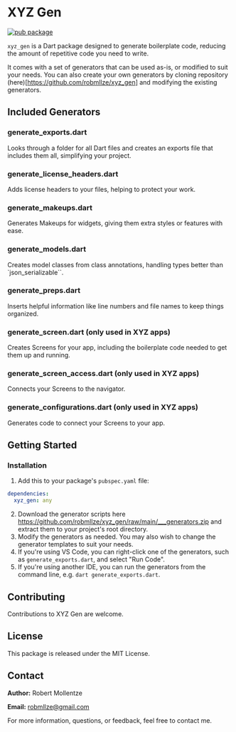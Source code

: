 # XYZ Gen

[![pub package](https://img.shields.io/pub/v/xyz_gen.svg)](https://pub.dev/packages/xyz_gen)

`xyz_gen` is a Dart package designed to generate boilerplate code, reducing the amount of repetitive code you need to write.

It comes with a set of generators that can be used as-is, or modified to suit your needs. You can also create your own generators by cloning repository (here)[https://github.com/robmllze/xyz_gen] and modifying the existing generators.

## Included Generators

### generate_exports.dart
Looks through a folder for all Dart files and creates an exports file that includes them all, simplifying your project.

### generate_license_headers.dart
Adds license headers to your files, helping to protect your work.

### generate_makeups.dart
Generates Makeups for widgets, giving them extra styles or features with ease.

### generate_models.dart
Creates model classes from class annotations, handling types better than `json_serializable``.

### generate_preps.dart
Inserts helpful information like line numbers and file names to keep things organized.

### generate_screen.dart (only used in XYZ apps)

Creates Screens for your app, including the boilerplate code needed to get them up and running.

### generate_screen_access.dart (only used in XYZ apps)

Connects your Screens to the navigator.

### generate_configurations.dart (only used in XYZ apps)

Generates code to connect your Screens to your app.

## Getting Started

### Installation

1. Add this to your package's `pubspec.yaml` file:

```yaml
dependencies:
  xyz_gen: any
```

2. Download the generator scripts here https://github.com/robmllze/xyz_gen/raw/main/___generators.zip and extract them to your project's root directory.
3. Modify the generators as needed. You may also wish to change the generator templates to suit your needs.
4. If you're using VS Code, you can right-click one of the generators, such as `generate_exports.dart`, and select "Run Code".
5. If you're using another IDE, you can run the generators from the command line, e.g. `dart generate_exports.dart`.

## Contributing

Contributions to XYZ Gen are welcome.

## License

This package is released under the MIT License.

## Contact

**Author:** Robert Mollentze

**Email:** robmllze@gmail.com

For more information, questions, or feedback, feel free to contact me.
